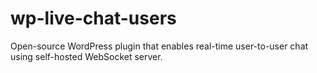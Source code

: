 # wp-live-chat-users
Open-source WordPress plugin that enables real-time user-to-user chat using self-hosted WebSocket server.
